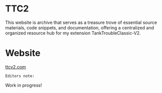 # TTC2

This website is archive that serves as a treasure trove of essential source materials, code snippets, and documentation, offering a centralized and organized resource hub for my extension TankTroubleClassic-V2. 

# Website
[ttcv2.com](https://ttcv2.pages.dev/)

`Editors note:`

Work in progress!
